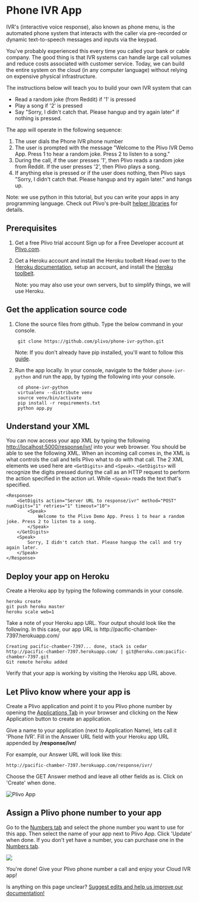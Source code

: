 # Phone IVR App

IVR's (interactive voice response), also known as phone menu, is the automated
phone system that interacts with the caller via pre-recorded or dynamic
text-to-speech messages and inputs via the keypad.

You've probably experienced this every time you called your bank or cable
company. The good thing is that IVR systems can handle large call volumes
and reduce costs associated with customer service. Today, we can build the
entire system on the cloud (in any computer language) without relying on
expensive physical infrastructure.

The instructions below will teach you to build your own IVR system that can

- Read a random joke (from Reddit) if '1' is pressed
- Play a song if '2' is pressed
- Say "Sorry, I didn't catch that. Please hangup and try again later" if nothing is pressed.


The app will operate in the following sequence:

1.  The user dials the Phone IVR phone number
2.  The user is prompted with the message "Welcome to the Plivo IVR Demo App. Press 1 to hear a random joke. Press 2 to listen to a song."
3.  During the call, if the user presses '1', then Plivo reads a random joke from Reddit. If the user presses '2', then Plivo plays a song.
4.  If anything else is pressed or if the user does nothing, then Plivo says "Sorry, I didn't catch that. Please hangup and try again later." and hangs up.

Note: we use python in this tutorial, but you can write your apps in any
programming language. Check out Plivo's pre-built [helper libraries](https://plivo.com/docs/helpers/) for details.

## Prerequisites

1. Get a free Plivo trial account
    Sign up for a Free Developer account at [Plivo.com](https://manage.plivo.com/accounts/login/).

2. Get a Heroku account and install the Heroku toolbelt
    Head over to the [Heroku documentation](https://devcenter.heroku.com/articles/quickstart),
    setup an account, and install the [Heroku toolbelt](https://toolbelt.heroku.com/).

    <div class="doc-note">Note: you may also use your own servers, but to simplify things, we will use Heroku.</div>


## Get the application source code

1. Clone the source files from github. Type the below command in your console.

        git clone https://github.com/plivo/phone-ivr-python.git
        
    Note: If you don’t already have pip installed, you'll want to follow this [guide](http://www.pip-installer.org/en/latest/installing.html).


2. Run the app locally. In your console, navigate to the folder `phone-ivr-python` and run the app,
    by typing the following into your console.

        cd phone-ivr-python
        virtualenv --distribute venv
        source venv/bin/activate
        pip install -r requirements.txt
        python app.py


## Understand your XML

You can now access your app XML by typing the following [http://localhost:5000/response/ivr/](http://localhost:5000/response/ivr/) into
your web browser. You should be able to see the following XML.
When an incoming call comes in, the XML is what controls the call and
tells Plivo what to do with that call. The 2 XML elements we used here
are `<GetDigits>` and `<Speak>`. `<GetDigits>` will recognize the digits
pressed during the call as an HTTP request to perform the action specified
in the action url. While `<Speak>` reads the text that's specified.


```
<Response>
    <GetDigits action="Server URL to response/ivr" method="POST" numDigits="1" retries="1" timeout="10">
        <Speak>
            Welcome to the Plivo Demo App. Press 1 to hear a random joke. Press 2 to listen to a song.
        </Speak>
    </GetDigits>
    <Speak>
        Sorry, I didn't catch that. Please hangup the call and try again later.
    </Speak>
</Response>
```


## Deploy your app on Heroku

Create a Heroku app by typing the following commands in your console.

```
heroku create
git push heroku master
heroku scale web=1
```


<div class="doc-note">
Take a note of your Heroku app URL. Your output should look like
the following. In this case, our app URL is http://pacific-chamber-7397.herokuapp.com/
</div>


```
Creating pacific-chamber-7397... done, stack is cedar
http://pacific-chamber-7397.herokuapp.com/ | git@heroku.com:pacific-chamber-7397.git
Git remote heroku added
```


Verify that your app is working by visiting the Heroku app URL above.


## Let Plivo know where your app is

Create a Plivo application and point it to you Plivo phone number by opening
the [Applications Tab](https://manage.plivo.com/app/) in your browser and clicking on the
New Application button to create an application.

Give a name to your application (next to Application Name), lets call it 'Phone IVR'.
Fill in the Answer URL field with your Heroku app URL appended by **/response/ivr/**


For example, our Answer URL will look like this:

    http://pacific-chamber-7397.herokuapp.com/response/ivr/

Choose the GET Answer method and leave all other fields as is. Click on 'Create' when done.

![Plivo App](https://www.plivo.com/assets/docs/create-application-phone-ivr.png)


## Assign a Plivo phone number to your app

Go to the [Numbers tab](https://manage.plivo.com/number) and select the phone
number you want to use for this app. Then select the name of your app next to Plivo App.
Click 'Update' when done. If you don't yet have a number, you can purchase one in the [Numbers tab](https://manage.plivo.com/number).

![](https://www.plivo.com/assets/docs/edit-number-phone-ivr.png)

You're done! Give your Plivo phone number a call and enjoy your Cloud IVR app!


Is anything on this page unclear? [Suggest edits and help us improve our documentation!](https://www.plivo.com/contact/support/)
